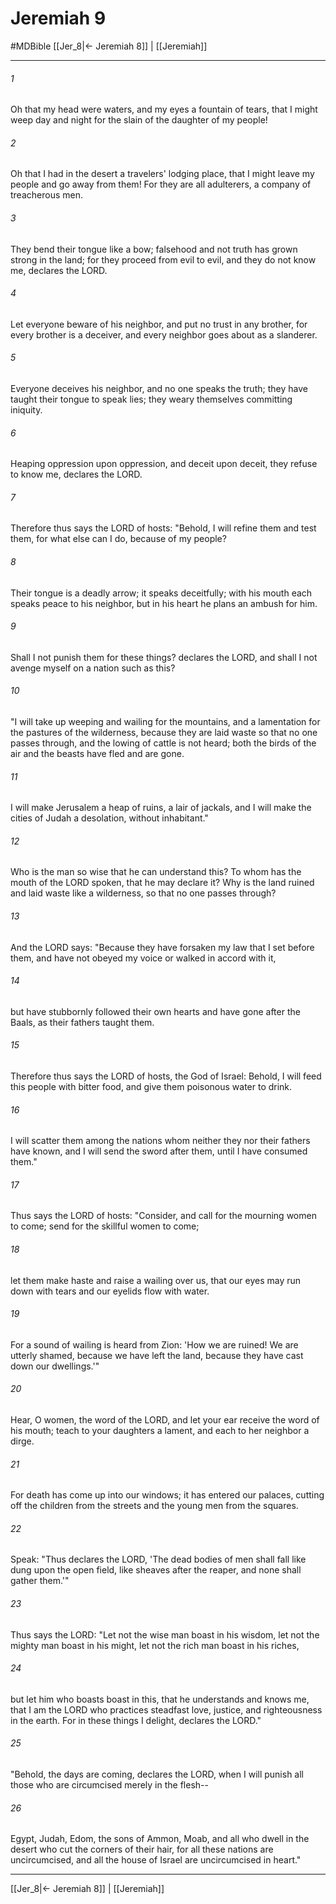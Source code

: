 # Jeremiah 9
#MDBible
[[Jer_8|← Jeremiah 8]] | [[Jeremiah]]

***

###### 1 
Oh that my head were waters, and my eyes a fountain of tears, that I might weep day and night for the slain of the daughter of my people! 

###### 2 
Oh that I had in the desert a travelers' lodging place, that I might leave my people and go away from them! For they are all adulterers, a company of treacherous men. 

###### 3 
They bend their tongue like a bow; falsehood and not truth has grown strong in the land; for they proceed from evil to evil, and they do not know me, declares the LORD. 

###### 4 
Let everyone beware of his neighbor, and put no trust in any brother, for every brother is a deceiver, and every neighbor goes about as a slanderer. 

###### 5 
Everyone deceives his neighbor, and no one speaks the truth; they have taught their tongue to speak lies; they weary themselves committing iniquity. 

###### 6 
Heaping oppression upon oppression, and deceit upon deceit, they refuse to know me, declares the LORD. 

###### 7 
Therefore thus says the LORD of hosts: "Behold, I will refine them and test them, for what else can I do, because of my people? 

###### 8 
Their tongue is a deadly arrow; it speaks deceitfully; with his mouth each speaks peace to his neighbor, but in his heart he plans an ambush for him. 

###### 9 
Shall I not punish them for these things? declares the LORD, and shall I not avenge myself on a nation such as this? 

###### 10 
"I will take up weeping and wailing for the mountains, and a lamentation for the pastures of the wilderness, because they are laid waste so that no one passes through, and the lowing of cattle is not heard; both the birds of the air and the beasts have fled and are gone. 

###### 11 
I will make Jerusalem a heap of ruins, a lair of jackals, and I will make the cities of Judah a desolation, without inhabitant." 

###### 12 
Who is the man so wise that he can understand this? To whom has the mouth of the LORD spoken, that he may declare it? Why is the land ruined and laid waste like a wilderness, so that no one passes through? 

###### 13 
And the LORD says: "Because they have forsaken my law that I set before them, and have not obeyed my voice or walked in accord with it, 

###### 14 
but have stubbornly followed their own hearts and have gone after the Baals, as their fathers taught them. 

###### 15 
Therefore thus says the LORD of hosts, the God of Israel: Behold, I will feed this people with bitter food, and give them poisonous water to drink. 

###### 16 
I will scatter them among the nations whom neither they nor their fathers have known, and I will send the sword after them, until I have consumed them." 

###### 17 
Thus says the LORD of hosts: "Consider, and call for the mourning women to come; send for the skillful women to come; 

###### 18 
let them make haste and raise a wailing over us, that our eyes may run down with tears and our eyelids flow with water. 

###### 19 
For a sound of wailing is heard from Zion: 'How we are ruined! We are utterly shamed, because we have left the land, because they have cast down our dwellings.'" 

###### 20 
Hear, O women, the word of the LORD, and let your ear receive the word of his mouth; teach to your daughters a lament, and each to her neighbor a dirge. 

###### 21 
For death has come up into our windows; it has entered our palaces, cutting off the children from the streets and the young men from the squares. 

###### 22 
Speak: "Thus declares the LORD, 'The dead bodies of men shall fall like dung upon the open field, like sheaves after the reaper, and none shall gather them.'" 

###### 23 
Thus says the LORD: "Let not the wise man boast in his wisdom, let not the mighty man boast in his might, let not the rich man boast in his riches, 

###### 24 
but let him who boasts boast in this, that he understands and knows me, that I am the LORD who practices steadfast love, justice, and righteousness in the earth. For in these things I delight, declares the LORD." 

###### 25 
"Behold, the days are coming, declares the LORD, when I will punish all those who are circumcised merely in the flesh-- 

###### 26 
Egypt, Judah, Edom, the sons of Ammon, Moab, and all who dwell in the desert who cut the corners of their hair, for all these nations are uncircumcised, and all the house of Israel are uncircumcised in heart." 

***

[[Jer_8|← Jeremiah 8]] | [[Jeremiah]]
